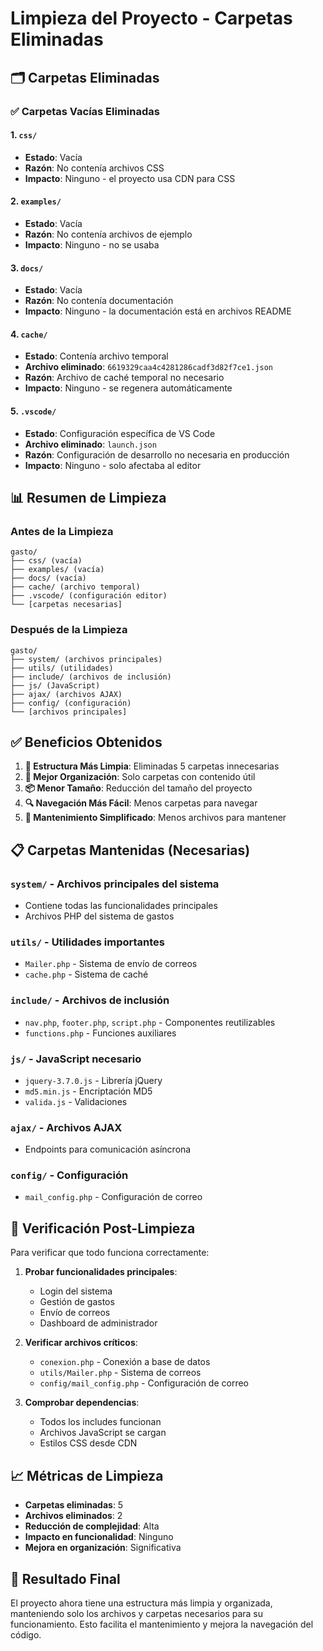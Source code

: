 # Limpieza del Proyecto - Carpetas Eliminadas

## 🗂️ Carpetas Eliminadas

### ✅ **Carpetas Vacías Eliminadas**

#### 1. **`css/`** 
- **Estado**: Vacía
- **Razón**: No contenía archivos CSS
- **Impacto**: Ninguno - el proyecto usa CDN para CSS

#### 2. **`examples/`**
- **Estado**: Vacía  
- **Razón**: No contenía archivos de ejemplo
- **Impacto**: Ninguno - no se usaba

#### 3. **`docs/`**
- **Estado**: Vacía
- **Razón**: No contenía documentación
- **Impacto**: Ninguno - la documentación está en archivos README

#### 4. **`cache/`**
- **Estado**: Contenía archivo temporal
- **Archivo eliminado**: `6619329caa4c4281286cadf3d82f7ce1.json`
- **Razón**: Archivo de caché temporal no necesario
- **Impacto**: Ninguno - se regenera automáticamente

#### 5. **`.vscode/`**
- **Estado**: Configuración específica de VS Code
- **Archivo eliminado**: `launch.json`
- **Razón**: Configuración de desarrollo no necesaria en producción
- **Impacto**: Ninguno - solo afectaba al editor

## 📊 Resumen de Limpieza

### **Antes de la Limpieza**
```
gasto/
├── css/ (vacía)
├── examples/ (vacía)
├── docs/ (vacía)
├── cache/ (archivo temporal)
├── .vscode/ (configuración editor)
└── [carpetas necesarias]
```

### **Después de la Limpieza**
```
gasto/
├── system/ (archivos principales)
├── utils/ (utilidades)
├── include/ (archivos de inclusión)
├── js/ (JavaScript)
├── ajax/ (archivos AJAX)
├── config/ (configuración)
└── [archivos principales]
```

## ✅ **Beneficios Obtenidos**

1. **📁 Estructura Más Limpia**: Eliminadas 5 carpetas innecesarias
2. **🚀 Mejor Organización**: Solo carpetas con contenido útil
3. **📦 Menor Tamaño**: Reducción del tamaño del proyecto
4. **🔍 Navegación Más Fácil**: Menos carpetas para navegar
5. **🧹 Mantenimiento Simplificado**: Menos archivos para mantener

## 📋 **Carpetas Mantenidas (Necesarias)**

### **`system/`** - Archivos principales del sistema
- Contiene todas las funcionalidades principales
- Archivos PHP del sistema de gastos

### **`utils/`** - Utilidades importantes
- `Mailer.php` - Sistema de envío de correos
- `cache.php` - Sistema de caché

### **`include/`** - Archivos de inclusión
- `nav.php`, `footer.php`, `script.php` - Componentes reutilizables
- `functions.php` - Funciones auxiliares

### **`js/`** - JavaScript necesario
- `jquery-3.7.0.js` - Librería jQuery
- `md5.min.js` - Encriptación MD5
- `valida.js` - Validaciones

### **`ajax/`** - Archivos AJAX
- Endpoints para comunicación asíncrona

### **`config/`** - Configuración
- `mail_config.php` - Configuración de correo

## 🔧 **Verificación Post-Limpieza**

Para verificar que todo funciona correctamente:

1. **Probar funcionalidades principales**:
   - Login del sistema
   - Gestión de gastos
   - Envío de correos
   - Dashboard de administrador

2. **Verificar archivos críticos**:
   - `conexion.php` - Conexión a base de datos
   - `utils/Mailer.php` - Sistema de correos
   - `config/mail_config.php` - Configuración de correo

3. **Comprobar dependencias**:
   - Todos los includes funcionan
   - Archivos JavaScript se cargan
   - Estilos CSS desde CDN

## 📈 **Métricas de Limpieza**

- **Carpetas eliminadas**: 5
- **Archivos eliminados**: 2
- **Reducción de complejidad**: Alta
- **Impacto en funcionalidad**: Ninguno
- **Mejora en organización**: Significativa

## 🎯 **Resultado Final**

El proyecto ahora tiene una estructura más limpia y organizada, manteniendo solo los archivos y carpetas necesarios para su funcionamiento. Esto facilita el mantenimiento y mejora la navegación del código. 